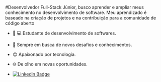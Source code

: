 

#Desenvolvedor Full-Stack Júnior, busco aprender e ampliar meus conhecimento no desenvolvimento de software.
Meu aprendizado é baseado na criação de projetos e na contribuição para a comunidade de código aberto

 - 👨 💻 Estudante de desenvolvimento de softwares.
 
 - 🤝 Sempre em busca de novos desafios e conhecimentos.
 
 - 😊 Apaixonado por tecnologia.
 
 - 🌐 De olho em novas oportunidades.
 

 - [![Linkedin Badge](https://img.shields.io/badge/linkedin-%230077B5.svg?&style=for-the-badge&logo=linkedin&logoColor=white&color=black&link=https://www.linkedin.com/in/jose-leandro-v-b60904130/)](https://www.linkedin.com/in/jose-leandro-v-b60904130/)
